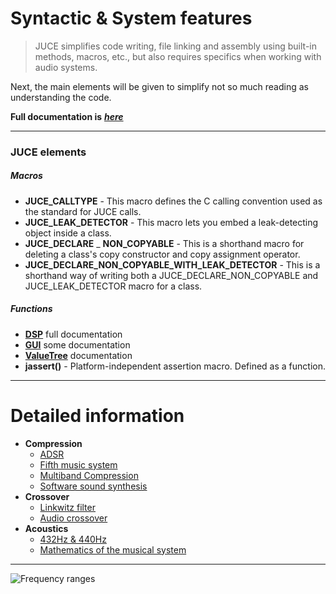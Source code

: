 # Syntactic & System features
> JUCE simplifies code writing, file linking and assembly using built-in methods, macros, etc., but also requires specifics when working with audio systems.

Next, the main elements will be given to simplify not so much reading as understanding the code.

__Full documentation is__ [___here___](https://docs.juce.com/develop/index.html)
***
### JUCE elements
##### Macros
* __JUCE_CALLTYPE__ - This macro defines the C calling convention used as the standard for JUCE calls.
* __JUCE_LEAK_DETECTOR__ - This macro lets you embed a leak-detecting object inside a class.
* __JUCE_DECLARE__ _ __NON_COPYABLE__ - This is a shorthand macro for deleting a class's copy constructor and copy assignment operator.
* __JUCE_DECLARE_NON_COPYABLE_WITH_LEAK_DETECTOR__ - This is a shorthand way of writing both a JUCE_DECLARE_NON_COPYABLE and JUCE_LEAK_DETECTOR macro for a class.
##### Functions
* [__DSP__](https://docs.juce.com/master/tutorial_dsp_introduction.html) full documentation
* [__GUI__](https://docs.juce.com/master/group__juce__gui__basics.html) some documentation
* [__ValueTree__](https://docs.juce.com/master/tutorial_value_tree.html) documentation
* __jassert()__ - Platform-independent assertion macro. Defined as a function.

***
# Detailed information
* __Compression__
  * [ADSR](https://habr.com/ru/post/311750/)
  * [Fifth music system](https://habr.com/ru/post/653621/) 
  * [Multiband Compression](https://emastered.com/blog/what-is-multiband-compression)
  * [Software sound synthesis](https://habr.com/ru/post/348036/)
* __Crossover__
  * [Linkwitz filter](https://ru.wikipedia.org/wiki/Фильтр_Линквица_—_Райли)
  * [Audio crossover](https://translated.turbopages.org/proxy_u/en-ru.ru.1441ea3d-6414ceca-59779407-74722d776562/https/en.wikipedia.org/wiki/Audio_crossover_capacitor)
* __Acoustics__
  * [432Hz & 440Hz](https://emastered.com/ru/blog/432-hz-tuning-standard)
  * [Mathematics of the musical system](https://rainy-sunny.livejournal.com/403437.html)
***
![Frequency ranges](http://musmaker.ru/images/content/education/FrequencyRange.jpg)

